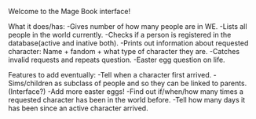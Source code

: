 Welcome to the Mage Book interface!

What it does/has: 
-Gives number of how many people are in WE.
-Lists all people in the world currently.
-Checks if a person is registered in the database(active and inative both).
-Prints out information about requested character: Name + fandom + what type of character they are.
-Catches invalid requests and repeats question.
-Easter egg question on life.

Features to add eventually:
-Tell when a character first arrived.
-Sims/children as subclass of people and so they can be linked to parents. (Interface?)
-Add more easter eggs!
-Find out if/when/how many times a requested character has been in the world before.
-Tell how many days it has been since an active character arrived.
